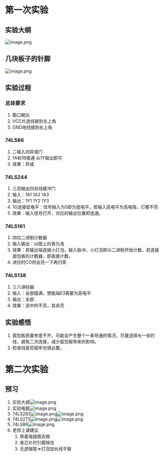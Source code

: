 # 第一次实验
## 实验大纲
![image.png](https://tva1.sinaimg.cn/large/006xYMUYly1h825o0yx03j30l00lnjwp.jpg)
## 几块板子的针脚
![image.png](https://tva1.sinaimg.cn/large/006xYMUYly1h825qt2pmjj30zk0qo79l.jpg)
## 实验过程
### 总体要求
1. 豁口朝左
2. VCC片选线接到左上角
3. GND地线接到右上角
### 74LS86
1. 二输入四异或门
2. 1A和1B接通 从1Y输出即可
3. 效果：异或

### 74LS244
1. 三态输出四总线缓冲门
2. 输入：1A1 1A2 1A3
3. 输出：1Y1 1Y2 1Y3
4. 1G连接低电平：信号输入为0即为低电平，若输入高电平为高电阻，灯都不亮
5. 效果：输入信号打开，对应的输出位置即连通。

### 74LS161
1. 四位二进制计数器
2. 输入输出：以图上的表为准
3. 效果：若输出端连接小灯泡，输入脉冲，小灯泡即以二进制开始计数。若连接面包板的计数器，即直接计数。
4. 进位时CO将会亮一下再归零

### 74LS138
1. 三八译码器
2. 输入：全部插满，使能端E3需要为高电平
3. 输出：全部
4. 效果：选中的不亮，其余亮

## 实验感悟
1. 面包板质量参差不齐，可能会产生整个一条导通的情况，尽量选择长一些的线，避免二次连接，减少面包板带来的影响。
2. 检查线是否插牢也很必要。

# 第二次实验
## 预习
1. 实验大纲![image.png](https://tva1.sinaimg.cn/large/006xYMUYly1h89939gf1wj30jx0reaf3.jpg)
2. 实验电路![image.png](https://tva1.sinaimg.cn/large/006xYMUYly1h899140brpj30ne0hl42z.jpg)
3. 74LS283![image.png](https://tva1.sinaimg.cn/large/006xYMUYly1h8996pa2rlj30jy0c4ab6.jpg)![image.png](https://tva1.sinaimg.cn/large/006xYMUYly1h8997v2g9wj30lg0ksacp.jpg)
4. 74LS273![image.png](https://tva1.sinaimg.cn/large/006xYMUYly1h8999p3borj30j10azaan.jpg)![image.png](https://tva1.sinaimg.cn/large/006xYMUYly1h899b9tmgej30tw0awq6r.jpg)
5. 74LS86![image.png](https://tva1.sinaimg.cn/large/006xYMUYly1h899haxexjj306606174h.jpg)
6. 老师上课建议
	1. 带着电路图去做
	2. 查芯片时引脚按住
	3. 无逻辑笔=>灯泡加长线平替
<!--stackedit_data:
eyJoaXN0b3J5IjpbNzY5NDgwNzQyLDI1NTIyNzY5MV19
-->